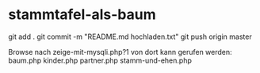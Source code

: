 # stammtafel-als-baum
git add .
git commit -m "README.md hochladen.txt"
git push origin master

Browse nach zeige-mit-mysqli.php?1
von dort kann gerufen werden:
baum.php
kinder.php
partner.php
stamm-und-ehen.php
